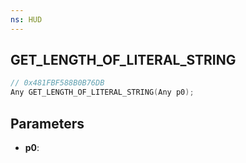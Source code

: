 ```yaml
---
ns: HUD
---
```

## GET_LENGTH_OF_LITERAL_STRING

```c
// 0x481FBF588B0B76DB
Any GET_LENGTH_OF_LITERAL_STRING(Any p0);
```

## Parameters
* **p0**:
